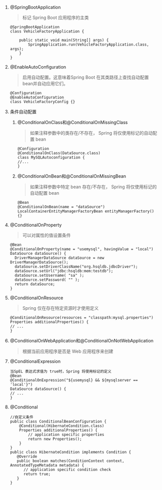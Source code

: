 1. @SpringBootApplication
    
    > 标记 Spring Boot 应用程序的主类
    ```
    @SpringBootApplication
    class VehicleFactoryApplication {
    
        public static void main(String[] args) {
            SpringApplication.run(VehicleFactoryApplication.class, args);
        }
    }   
    ```
2. @EnableAutoConfiguration
   > 启用自动配置。这意味着Spring Boot 在其类路径上查找自动配置 bean并自动应用它们。
    ```
    @Configuration
    @EnableAutoConfiguration
    class VehicleFactoryConfig {}
    ```
3. 条件自动配置
   1. @ConditionalOnClass和@ConditionalOnMissingClass
      > 如果注释参数中的类存在/不存在， Spring 将仅使用标记的自动配置 bean
      ```
      @Configuration
      @ConditionalOnClass(DataSource.class)
      class MySQLAutoconfiguration {
      //...
      }      
      ```        
   2. @ConditionalOnBean和@ConditionalOnMissingBean
      > 如果注释参数中特定 bean 存在/不存在， Spring 将仅使用标记的自动配置 bean
         ```
         @Bean
         @ConditionalOnBean(name = "dataSource")
         LocalContainerEntityManagerFactoryBean entityManagerFactory() {}
         ```
4. @ConditionalOnProperty
   > 可以对属性的值设置条件
   ```
   @Bean
   @ConditionalOnProperty(name = "usemysql", havingValue = "local")
   DataSource dataSource() {
     DriverManagerDataSource dataSource = new DriverManagerDataSource();
     dataSource.setDriverClassName("org.hsqldb.jdbcDriver");
     dataSource.setUrl("jdbc:hsqldb:mem:testdb");
     dataSource.setUsername( "sa" );
     dataSource.setPassword( "" );
     return dataSource;
   }
   ```
5. @ConditionalOnResource
   >  Spring 仅在存在特定资源时才使用定义
   ```
   @ConditionalOnResource(resources = "classpath:mysql.properties")
   Properties additionalProperties() {
   // ...
   }
   ```
6. @ConditionalOnWebApplication和@ConditionalOnNotWebApplication
   > 根据当前应用程序是否是 Web 应用程序来创建
7. @ConditionalExpression
   ``` 
   当SpEL 表达式求值为 true时，Spring 将使用标记的定义
   @Bean
   @ConditionalOnExpression("${usemysql} && ${mysqlserver == 'local'}")
   DataSource dataSource() {
   // ...
   }
   ```
8. @Conditional
   ```
   //自定义条件
   public class ConditionalBeanConfiguration {
       @Conditional(HibernateCondition.class)
       Properties additionalProperties() {
           // application specific properties
           return new Properties();
       }
   }
   public class HibernateCondition implements Condition {
      @Override
      public boolean matches(ConditionContext context, AnnotatedTypeMetadata metadata) {
         // application specific condition check
         return true;
      }
   }   
   ```

